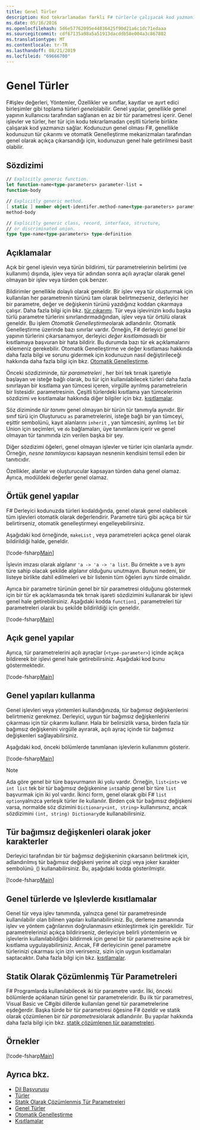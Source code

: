 ```yaml
---
title: Genel Türler
description: Kod tekrarlamadan farklı F# türlerle çalışacak kod yazmanızı sağlayan genel işlevleri ve türleri nasıl kullanacağınızı öğrenin.
ms.date: 05/16/2016
ms.openlocfilehash: 5d6e57762095e44836425f90d21a6c1dc71edaaa
ms.sourcegitcommit: cdf67135a98a5a51913dacddb58e004a3c867802
ms.translationtype: MT
ms.contentlocale: tr-TR
ms.lasthandoff: 08/21/2019
ms.locfileid: "69666700"
---
```

# <a name="generics"></a>Genel Türler

F#işlev değerleri, Yöntemler, Özellikler ve sınıflar, kayıtlar ve ayırt edici birleşimler gibi toplama türleri *genel*olabilir. Genel yapılar, genellikle genel yapının kullanıcısı tarafından sağlanan en az bir tür parametresi içerir. Genel işlevler ve türler, her tür için kodu tekrarlamadan çeşitli türlerle birlikte çalışarak kod yazmanızı sağlar. Kodunuzun genel olması F#, genellikle kodunuzun tür çıkarımı ve otomatik Genelleştirme mekanizmaları tarafından genel olarak açıkça çıkarsandığı için, kodunuzun genel hale getirilmesi basit olabilir.

## <a name="syntax"></a>Sözdizimi

```fsharp
// Explicitly generic function.
let function-name<type-parameters> parameter-list =
function-body

// Explicitly generic method.
[ static ] member object-identifer.method-name<type-parameters> parameter-list [ return-type ] =
method-body

// Explicitly generic class, record, interface, structure,
// or discriminated union.
type type-name<type-parameters> type-definition
```

## <a name="remarks"></a>Açıklamalar

Açık bir genel işlevin veya türün bildirimi, tür parametrelerinin belirtimi (ve kullanımı) dışında, işlev veya tür adından sonra açılı ayraçlar olarak genel olmayan bir işlev veya türden çok benzer.

Bildirimler genellikle dolaylı olarak geneldir. Bir işlev veya tür oluşturmak için kullanılan her parametrenin türünü tam olarak belirtmezseniz, derleyici her bir parametre, değer ve değişkenin türünü yazdığınız koddan çıkarmaya çalışır. Daha fazla bilgi için bkz. [tür çıkarımı](../type-inference.md). Tür veya işlevinizin kodu başka türlü parametre türlerini sınırlandırmadığından, işlev veya tür örtülü olarak geneldir. Bu işlem *Otomatik Genelleştirme*olarak adlandırılır. Otomatik Genelleştirme üzerinde bazı sınırlar vardır. Örneğin, F# derleyici genel bir yapının türlerini çıkarsanamıyor, derleyici *değer kısıtlaması*adlı bir kısıtlamaya başvuran bir hata bildirir. Bu durumda bazı tür ek açıklamalarını eklemeniz gerekebilir. Otomatik Genelleştirme ve değer kısıtlaması hakkında daha fazla bilgi ve sorunu gidermek için kodunuzun nasıl değiştirileceği hakkında daha fazla bilgi için bkz. [Otomatik Genelleştirme](automatic-generalization.md).

Önceki sözdiziminde, *tür parametreleri* , her biri tek tırnak işaretiyle başlayan ve isteğe bağlı olarak, bu tür için kullanılabilecek türleri daha fazla sınırlayan bir kısıtlama yan tümcesi içeren, virgülle ayrılmış parametrelerin bir listesidir. parametresinin. Çeşitli türlerdeki kısıtlama yan tümcelerinin sözdizimi ve kısıtlamalar hakkında diğer bilgiler için bkz. [kısıtlamalar](constraints.md).

Söz diziminde *tür tanımı* genel olmayan bir türün tür tanımıyla aynıdır. Bir sınıf türü için Oluşturucu `as` parametrelerini, isteğe bağlı bir yan tümceyi, eşittir sembolünü, kayıt alanlarını `inherit` , yan tümcesini, ayrılmış `let` bir Union için seçimleri, ve `do` bağlamaları, üye tanımlarını içerir ve genel olmayan tür tanımında izin verilen başka bir şey.

Diğer sözdizimi öğeleri, genel olmayan işlevler ve türler için olanlarla aynıdır. Örneğin, *nesne tanımlayıcısı* kapsayan nesnenin kendisini temsil eden bir tanıtıcıdır.

Özellikler, alanlar ve oluşturucular kapsayan türden daha genel olamaz. Ayrıca, modüldeki değerler genel olamaz.

## <a name="implicitly-generic-constructs"></a>Örtük genel yapılar

F# Derleyici kodunuzda türleri kodaldığında, genel olarak genel olabilecek tüm işlevleri otomatik olarak değerlendirir. Parametre türü gibi açıkça bir tür belirtirseniz, otomatik genelleştirmeyi engelleyebilirsiniz.

Aşağıdaki kod örneğinde, `makeList` , veya parametreleri açıkça genel olarak bildirildiği halde, geneldir.

[!code-fsharp[Main](~/samples/snippets/fsharp/lang-ref-1/snippet1700.fs)]

İşlevin imzası olarak algılanır `'a -> 'a -> 'a list`. Bu örnekte `a` ve `b` aynı türe sahip olacak şekilde algılanır olduğunu unutmayın. Bunun nedeni, bir listeye birlikte dahil edilmeleri ve bir listenin tüm öğeleri aynı türde olmalıdır.

Ayrıca bir parametre türünün genel bir tür parametresi olduğunu göstermek için bir tür ek açıklamasında tek tırnak işareti sözdizimini kullanarak bir işlevi genel hale getirebilirsiniz. Aşağıdaki kodda `function1` , parametreleri tür parametreleri olarak bu şekilde bildirildiği için geneldir.

[!code-fsharp[Main](~/samples/snippets/fsharp/lang-ref-1/snippet1701.fs)]

## <a name="explicitly-generic-constructs"></a>Açık genel yapılar

Ayrıca, tür parametrelerini açılı ayraçlar (`<type-parameter>`) içinde açıkça bildirerek bir işlevi genel hale getirebilirsiniz. Aşağıdaki kod bunu göstermektedir.

[!code-fsharp[Main](~/samples/snippets/fsharp/lang-ref-1/snippet1703.fs)]

## <a name="using-generic-constructs"></a>Genel yapıları kullanma

Genel işlevleri veya yöntemleri kullandığınızda, tür bağımsız değişkenlerini belirtmeniz gerekmez. Derleyici, uygun tür bağımsız değişkenlerini çıkarması için tür çıkarımı kullanır. Hala bir belirsizlik varsa, birden fazla tür bağımsız değişkenini virgülle ayırarak, açılı ayraç içinde tür bağımsız değişkenleri sağlayabilirsiniz.

Aşağıdaki kod, önceki bölümlerde tanımlanan işlevlerin kullanımını gösterir.

[!code-fsharp[Main](~/samples/snippets/fsharp/lang-ref-1/snippet1702.fs)]

> [!NOTE]
> Ada göre genel bir türe başvurmanın iki yolu vardır. Örneğin, `list<int>` ve `int list` tek bir tür bağımsız değişkenine `int`sahip genel bir türe `list` başvurmak için iki yol vardır. İkinci form, genel olarak gibi F# `list` `option`yalnızca yerleşik türler ile kullanılır. Birden çok tür bağımsız değişkeni varsa, normalde söz dizimini `Dictionary<int, string>` kullanırsınız, ancak sözdizimini `(int, string) Dictionary`de kullanabilirsiniz.

## <a name="wildcards-as-type-arguments"></a>Tür bağımsız değişkenleri olarak joker karakterler

Derleyici tarafından bir tür bağımsız değişkeninin çıkarsanın belirtmek için, adlandırılmış tür bağımsız değişkeni yerine alt çizgi veya joker karakter sembolünü`_`() kullanabilirsiniz. Bu, aşağıdaki kodda gösterilmiştir.

[!code-fsharp[Main](~/samples/snippets/fsharp/lang-ref-1/snippet1704.fs)]

## <a name="constraints-in-generic-types-and-functions"></a>Genel türlerde ve Işlevlerde kısıtlamalar

Genel tür veya işlev tanımında, yalnızca genel tür parametresinde kullanılabilir olan bilinen yapıları kullanabilirsiniz. Bu, derleme zamanında işlev ve yöntem çağrılarının doğrulanmasını etkinleştirmek için gereklidir. Tür parametrelerinizi açıkça bildirirseniz, derleyiciye belirli yöntemlerin ve işlevlerin kullanılabildiğini bildirmek için genel bir tür parametresine açık bir kısıtlama uygulayabilirsiniz. Ancak, F# derleyicinin genel parametre türlerinizi çıkarması için izin verirseniz, sizin için uygun kısıtlamaları saptacaktır. Daha fazla bilgi için bkz. [kısıtlamalar](constraints.md).

## <a name="statically-resolved-type-parameters"></a>Statik Olarak Çözümlenmiş Tür Parametreleri

F# Programlarda kullanılabilecek iki tür parametre vardır. İlki, önceki bölümlerde açıklanan türün genel tür parametreleridir. Bu ilk tür parametresi, Visual Basic ve C#gibi dillerde kullanılan genel tür parametrelerine eşdeğerdir. Başka türde bir tür parametresi öğesine F# özeldir ve statik olarak çözümlenen bir *tür parametresi*olarak adlandırılır. Bu yapılar hakkında daha fazla bilgi için bkz. [statik çözümlenen tür parametreleri](statically-resolved-type-parameters.md).

## <a name="examples"></a>Örnekler

[!code-fsharp[Main](~/samples/snippets/fsharp/lang-ref-1/snippet1705.fs)]

## <a name="see-also"></a>Ayrıca bkz.

- [Dil Başvurusu](../index.md)
- [Türler](../fsharp-types.md)
- [Statik Olarak Çözümlenmiş Tür Parametreleri](statically-resolved-type-parameters.md)
- [Genel Türler](../../../standard/generics/index.md)
- [Otomatik Genelleştirme](automatic-generalization.md)
- [Kısıtlamalar](constraints.md)
